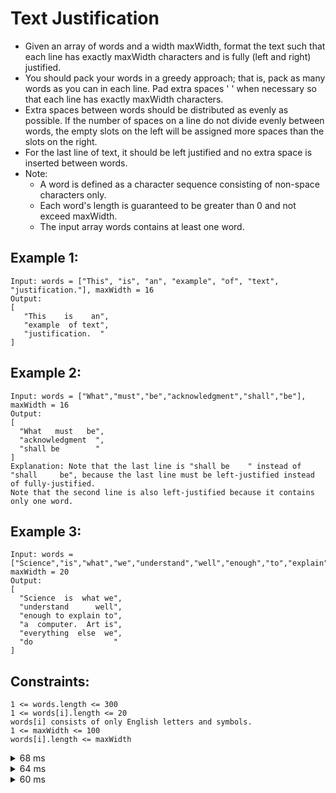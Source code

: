 # Text Justification
- Given an array of words and a width maxWidth, format the text such that each line has exactly maxWidth characters and is fully (left and right) justified.
- You should pack your words in a greedy approach; that is, pack as many words as you can in each line. Pad extra spaces ' ' when necessary so that each line has exactly maxWidth characters.
- Extra spaces between words should be distributed as evenly as possible. If the number of spaces on a line do not divide evenly between words, the empty slots on the left will be assigned more spaces than the slots on the right.
- For the last line of text, it should be left justified and no extra space is inserted between words.
- Note:
    - A word is defined as a character sequence consisting of non-space characters only.
    - Each word's length is guaranteed to be greater than 0 and not exceed maxWidth.
    - The input array words contains at least one word.

## Example 1:
```
Input: words = ["This", "is", "an", "example", "of", "text", "justification."], maxWidth = 16
Output:
[
   "This    is    an",
   "example  of text",
   "justification.  "
]
```

## Example 2:
```
Input: words = ["What","must","be","acknowledgment","shall","be"], maxWidth = 16
Output:
[
  "What   must   be",
  "acknowledgment  ",
  "shall be        "
]
Explanation: Note that the last line is "shall be    " instead of "shall     be", because the last line must be left-justified instead of fully-justified.
Note that the second line is also left-justified because it contains only one word.
```

## Example 3:
```
Input: words = ["Science","is","what","we","understand","well","enough","to","explain","to","a","computer.","Art","is","everything","else","we","do"], maxWidth = 20
Output:
[
  "Science  is  what we",
  "understand      well",
  "enough to explain to",
  "a  computer.  Art is",
  "everything  else  we",
  "do                  "
]
```

## Constraints:
```
1 <= words.length <= 300
1 <= words[i].length <= 20
words[i] consists of only English letters and symbols.
1 <= maxWidth <= 100
words[i].length <= maxWidth
```
<details><summary>68 ms</summary>

# 68 ms submission
```js
var fullJustify = function(words, maxWidth) {
    const res = [[]];
    res[0].letters = 0;
    for (let word of words) {
        let row = res[res.length - 1];
        if (row.length && row.letters + row.length + word.length > maxWidth) {
            res.push([]);
            row = res[res.length - 1];
            row.letters = 0;
        }
        row.push(word);
        row.letters += word.length;
    }
    for (let r = 0; r < res.length; r++) {
        let row = res[r];
        if (row.length === 1 || r === res.length - 1) {
            res[r] = row.join(' ') + ' '.repeat(maxWidth - row.letters - row.length + 1);
            continue;
        }
        let line = row[0];
        let spaces = maxWidth - row.letters;
        let minSpaces = ' '.repeat(Math.floor(spaces / (row.length - 1)));
        let addSpace = spaces % (row.length - 1);
        for (let w = 1; w < row.length; w++) {
            line += minSpaces + (w <= addSpace ? ' ' : '') + row[w];
        }
        res[r] = line;
    }
    return res;
};

```

</details>

<details><summary>64 ms</summary>

# 64 ms submission
```js
function fullJustify(words, maxWidth) {
    let output = [],
    currentWords = [],
    currentLength = 0

    for (let i = 0; i < words.length; i++) {
        // can fit current word into this line
        if (currentLength + words[i].length + currentWords.length <= maxWidth) {
            currentLength = currentLength + words[i].length
            currentWords.push(words[i])
        // cannot fit current word into this line
        // add spaces between words and add to solution set
        } else {
            //console.log(currentLength)
            //console.log(currentWords)
            while (currentLength < maxWidth) {
                if (currentWords.length === 1) {
                    currentWords[0] += ' '
                    currentLength++
                } else {
                    for (let wIndex = 0; wIndex < currentWords.length-1; wIndex++) {
                        currentWords[wIndex] += ' '
                        currentLength++
                        if (currentLength === maxWidth) {
                            break
                        }
                    }
                }
            }
            output.push(currentWords.join(''))
            currentWords = [words[i]]
            currentLength = words[i].length
        }
    }

    // add last words if needed
    if (currentWords.length >= 1) {
        let lastWord = currentWords.join(' ')
        // pad rest of word with space
        while (lastWord.length < maxWidth) {
            lastWord += ' '
        }
        output.push(lastWord)
    }

    return output
}
```

</details>

<details><summary>60 ms</summary>

# 60 ms submission double pass
```js
var fullJustify = function(words, maxWidth) {
    const res = [[]];
    res[0].letters = 0;
    for (let word of words) {
        let row = res[res.length - 1];
        if (row.length && row.letters + row.length + word.length > maxWidth) {
            res.push([]);
            row = res[res.length - 1];
            row.letters = 0;
        }
        row.push(word);
        row.letters += word.length;
    }
    for (let r = 0; r < res.length; r++) {
        let row = res[r];
        if (row.length === 1 || r === res.length - 1) {
            res[r] = row.join(' ') + ' '.repeat(maxWidth - row.letters - row.length + 1);
            continue;
        }
        let line = row[0];
        let spaces = maxWidth - row.letters;
        let minSpaces = ' '.repeat(Math.floor(spaces / (row.length - 1)));
        let addSpace = spaces % (row.length - 1);
        for (let w = 1; w < row.length; w++) {
            line += minSpaces + (w <= addSpace ? ' ' : '') + row[w];
        }
        res[r] = line;
    }
    return res;
};

```

# Single pass

```js
var fullJustify = function(words, maxWidth) {
    for (let res = [[]], i = 0, letters = 0; i <= words.length; letters += words[i++].length) {
        let row = res[res.length - 1];
        if (i === words.length || row.length && letters + row.length + words[i].length > maxWidth) {
            if (row.length === 1 || i === words.length) {
                res[res.length - 1] = row.join(' ') + ' '.repeat(maxWidth - letters - row.length + 1);
                if (i === words.length) return res;
            } else {
                let line = row[0];
                let spaces = maxWidth - letters;
                let minSpaces = ' '.repeat(Math.floor(spaces / (row.length - 1)));
                let addSpace = spaces % (row.length - 1);
                for (let w = 1; w < row.length; w++) {
                    line += minSpaces + (w <= addSpace ? ' ' : '') + row[w];
                }
                res[res.length - 1] = line;
            }
            res.push([]);
            letters = 0;
        }
        res[res.length - 1].push(words[i]);
    }
};
```

</details>

